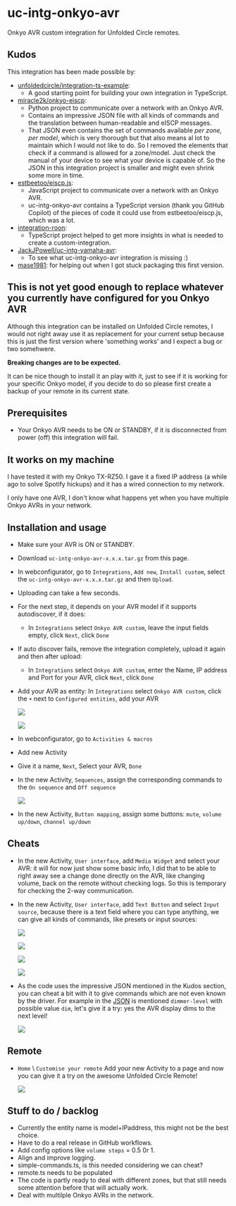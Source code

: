 # uc-intg-onkyo-avr

Onkyo AVR custom integration for Unfolded Circle remotes.

## Kudos

This integration has been made possible by:

- [unfoldedcircle/integration-ts-example](https://github.com/unfoldedcircle/integration-ts-example):
  - A good starting point for building your own integration in TypeScript.
- [miracle2k/onkyo-eiscp](https://github.com/miracle2k/onkyo-eiscp):
  - Python project to communicate over a network with an Onkyo AVR.
  - Contains an impressive JSON file with all kinds of commands and the translation between human-readable and eISCP messages.
  - That JSON even contains the set of commands available _per zone, per model_, which is very thorough but that also means al lot to maintain which I would not like to do. So I removed the elements that check if a command is allowed for a zone/model. Just check the manual of your device to see what your device is capable of. So the JSON in this integration project is smaller and might even shrink some more in time.
- [estbeetoo/eiscp.js](https://github.com/estbeetoo/eiscp.js/):
  - JavaScript project to communicate over a network with an Onkyo AVR.
  - uc-intg-onkyo-avr contains a TypeScript version (thank you GitHub Copilot) of the pieces of code it could use from estbeetoo/eiscp.js, which was a lot.
- [integration-roon](https://github.com/unfoldedcircle/integration-roon):
  - TypeScript project helped to get more insights in what is needed to create a custom-integration.
- [JackJPowell/uc-intg-yamaha-avr](https://github.com/JackJPowell/uc-intg-yamaha-avr):
  - To see what uc-intg-onkyo-avr integration is missing :)
- [mase1981](https://github.com/mase1981): for helping out when I got stuck packaging this first version.

## This is not yet good enough to replace whatever you currently have configured for you Onkyo AVR

Although this integration can be installed on Unfolded Circle remotes, I would not right away use it as replacement for your current setup because this is just the first version where 'something works' and I expect a bug or two somehwere.

**Breaking changes are to be expected.**

It can be nice though to install it an play with it, just to see if it is working for your specific Onkyo model, if you decide to do so please first create a backup of your remote in its current state.

## Prerequisites

- Your Onkyo AVR needs to be ON or STANDBY, if it is disconnected from power (off) this integration will fail.

## It works on my machine

I have tested it with my Onkyo TX-RZ50. I gave it a fixed IP address (a while ago to solve Spotify hickups) and it has a wired connection to my network.

I only have one AVR, I don't know what happens yet when you have multiple Onkyo AVRs in your network.

## Installation and usage

- Make sure your AVR is ON or STANDBY.
- Download `uc-intg-onkyo-avr-x.x.x.tar.gz` from this page.
- In webconfigurator, go to `Integrations`, `Add new`, `Install custom`, select the `uc-intg-onkyo-avr-x.x.x.tar.gz` and then `Upload`.
- Uploading can take a few seconds.
- For the next step, it depends on your AVR model if it supports autodiscover, if it does:
    - In `Integrations` select `Onkyo AVR custom`, leave the input fields empty, click `Next`, click `Done`
- If auto discover fails, remove the integration completely, upload it again and then after upload:
    - In `Integrations` select `Onkyo AVR custom`, enter the Name, IP address and Port for your AVR, click `Next`, click `Done`
- Add your AVR as entity: In `Integrations` select `Onkyo AVR custom`, click the `+` next to `Configured entities`, add your AVR

  ![](./screenshots/configured-entities.png)

  ![](./screenshots/select-entity.png)

- In webconfigurator, go to `Activities & macros`
- Add new Activity
- Give it a name, `Next`, Select your AVR, `Done`
- In the new Activity, `Sequences`, assign the corresponding commands to the `On sequence` and `Off sequence`

  ![](./screenshots/sequences.png)

- In the new Activity, `Button mapping`, assign some buttons: `mute`, `volume up/down`, `channel up/down`

## Cheats

- In the new Activity, `User interface`, add `Media Widget` and select your AVR: it will for now just show some basic info, I did that to be able to right away see a change done directly on the AVR, like changing volume, back on the remote without checking logs. So this is temporary for checking the 2-way communication.
- In the new Activity, `User interface`, add `Text Button` and select `Input source`, because there is a text field where you can type anything, we can give all kinds of commands, like presets or input sources:

  ![](./screenshots/input-selectorFM.png)

  ![](./screenshots/input-selectorDAB.png)

  ![](./screenshots/preset12.png)

  ![](./screenshots/preset15.png)

- As the code uses the impressive JSON mentioned in the Kudos section, you can cheat a bit with it to give commands which are not even known by the driver. For example in the [JSON](./src/eiscp-commands.json) is mentioned `dimmer-level` with possible value `dim`, let's give it a try: yes the AVR display dims to the next level!

  ![](./screenshots/dimmer.png)

## Remote

- `Home` \ `Customise your remote` Add your new Activity to a page and now you can give it a try on the awesome Unfolded Circle Remote!

  ![](./screenshots/demo.png)

## Stuff to do / backlog

- Currently the entity name is model+IPaddress, this might not be the best choice.
- Have to do a real release in GitHub workflows.
- Add config options like `volume steps` = 0.5 0r 1.
- Align and improve logging.
- simple-commands.ts, is this needed considering we can cheat?
- remote.ts needs to be populated
- The code is partly ready to deal with different zones, but that still needs some attention before that will actually work.
- Deal with multilple Onkyo AVRs in the network.
